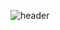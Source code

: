 ![header](https://capsule-render.vercel.app/api?type=slice&color=auto&height=300&section=header&text=dder's%20github&fontAlign=63&fontAlignY=25&desc=Maple.gg&descAlignY=42&descAlign=60&fontSize=70&rotate=20)
<!--
**dder2013132/dder2013132** is a ✨ _special_ ✨ repository because its `README.md` (this file) appears on your GitHub profile.

Here are some ideas to get you started:

- 🔭 I’m currently working on ...
- 🌱 I’m currently learning ...
- 👯 I’m looking to collaborate on ...
- 🤔 I’m looking for help with ...
- 💬 Ask me about ...
- 📫 How to reach me: ...
- 😄 Pronouns: ...
- ⚡ Fun fact: ...
-->
